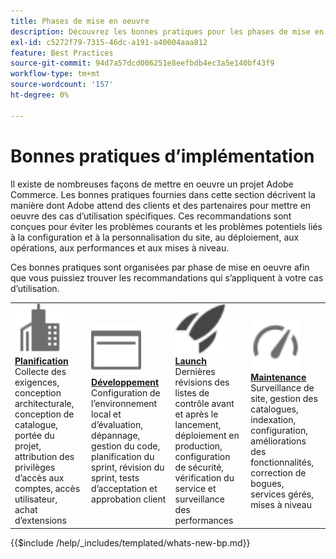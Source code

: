 ```yaml
---
title: Phases de mise en oeuvre
description: Découvrez les bonnes pratiques pour les phases de mise en oeuvre des projets Adobe Commerce.
exl-id: c5272f79-7315-46dc-a191-a40004aaa812
feature: Best Practices
source-git-commit: 94d7a57dcd006251e8eefbdb4ec3a5e140bf43f9
workflow-type: tm+mt
source-wordcount: '157'
ht-degree: 0%

---
```


# Bonnes pratiques d’implémentation

Il existe de nombreuses façons de mettre en oeuvre un projet Adobe Commerce. Les bonnes pratiques fournies dans cette section décrivent la manière dont Adobe attend des clients et des partenaires pour mettre en oeuvre des cas d’utilisation spécifiques. Ces recommandations sont conçues pour éviter les problèmes courants et les problèmes potentiels liés à la configuration et à la personnalisation du site, au déploiement, aux opérations, aux performances et aux mises à niveau.

Ces bonnes pratiques sont organisées par phase de mise en oeuvre afin que vous puissiez trouver les recommandations qui s’appliquent à votre cas d’utilisation.

<table style="table-layout:fixed">
<tr>
  <td>
    <a href="planning/overview.md">
    <img alt="Planification" src="../../assets/icons/enterprise.svg" width="80" height="80"/>
    </a>
    <div>
    <a href="planning/overview.md"><strong>Planification</strong></a>
    </div>
    Collecte des exigences, conception architecturale, conception de catalogue, portée du projet, attribution des privilèges d’accès aux comptes, accès utilisateur, achat d’extensions
    <br>
  </td>
  <td>
    <a href="development/overview.md">
      <img alt="Développement" src="../../assets/icons/page-rule.svg" width="80" height="80">
    </a>
    <div>
    <a href="development/overview.md"><strong>Développement</strong></a>
    </div>
    Configuration de l’environnement local et d’évaluation, dépannage, gestion du code, planification du sprint, révision du sprint, tests d’acceptation et approbation client
    <br>
  </td>
  <td>
    <a href="launch/overview.md">
      <img alt="Launch" src="../../assets/icons/launch.svg" width="80" height="80">
    </a>
    <div>
    <a href="launch/overview.md"><strong>Launch</strong></a>
    </div>
    Dernières révisions des listes de contrôle avant et après le lancement, déploiement en production, configuration de sécurité, vérification du service et surveillance des performances  
    <br>
  </td>
  <td>
    <a href="maintenance/overview.md">
      <img alt="Maintenance" src="../../assets/icons/gauge.svg" width="80" height="80">
    </a>
    <div>
    <a href="maintenance/overview.md"><strong>Maintenance</strong></a>
    </div>
    Surveillance de site, gestion des catalogues, indexation, configuration, améliorations des fonctionnalités, correction de bogues, services gérés, mises à niveau   
    <br>
  </td>
</tr>
</table>

{{$include /help/_includes/templated/whats-new-bp.md}}
